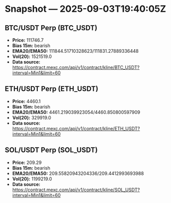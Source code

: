# Snapshot — 2025-09-03T19:40:05Z

## BTC/USDT Perp (BTC_USDT)
- **Price:** 111746.7
- **Bias 15m:** bearish
- **EMA20/EMA50:** 111844.51710328623/111831.27889336448
- **Vol(20):** 1521519.0
- **Data source:** https://contract.mexc.com/api/v1/contract/kline/BTC_USDT?interval=Min1&limit=60

## ETH/USDT Perp (ETH_USDT)
- **Price:** 4460.1
- **Bias 15m:** bearish
- **EMA20/EMA50:** 4461.219039923054/4460.850800597909
- **Vol(20):** 329919.0
- **Data source:** https://contract.mexc.com/api/v1/contract/kline/ETH_USDT?interval=Min1&limit=60

## SOL/USDT Perp (SOL_USDT)
- **Price:** 209.29
- **Bias 15m:** bearish
- **EMA20/EMA50:** 209.55820943204336/209.4412993693988
- **Vol(20):** 1199219.0
- **Data source:** https://contract.mexc.com/api/v1/contract/kline/SOL_USDT?interval=Min1&limit=60
